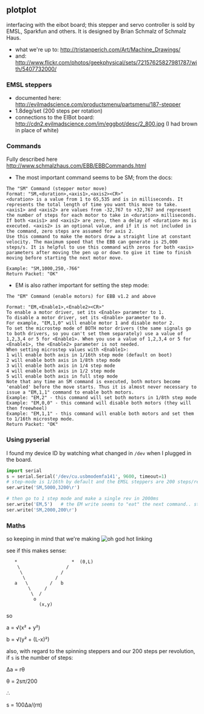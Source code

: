 ## plotplot
interfacing with the eibot board; this stepper and servo controller is sold by EMSL, Sparkfun and others.  It is designed by Brian Schmalz of Schmalz Haus. 
 
 - what we're up to: http://tristanperich.com/Art/Machine_Drawings/
 - and: http://www.flickr.com/photos/geekphysical/sets/72157625827981787/with/5407732000/


### EMSL steppers

 - documented here: http://evilmadscience.com/productsmenu/partsmenu/187-stepper
 - 1.8deg/set (200 steps per rotation)
 - connections to the EIBot board: http://cdn2.evilmadscience.com/im/eggbot/desc/2_800.jpg (I had brown in place of white)


### Commands
Fully described here http://www.schmalzhaus.com/EBB/EBBCommands.html
 
 - The most important command seems to be SM; from the docs:

```
The "SM" Command (stepper motor move)
Format: "SM,<duration>,<axis1>,<axis2><CR>"
<duration> is a value from 1 to 65,535 and is in milliseconds. It represents the total length of time you want this move to take. 
<axis1> and <axis2> are values from -32,767 to +32,767 and represent the number of steps for each motor to take in <duration> milliseconds.  If both <axis1> and <axis2> are zero, then a delay of <duration> ms is executed. <axis2> is an optional value, and if it is not included in the command, zero steps are assumed for axis 2.
Use this command to make the motors draw a straight line at constant velocity. The maximum speed that the EBB can generate is 25,000 steps/s. It is helpful to use this command with zeros for both <axis> parameters after moving the pen up or down to give it time to finish moving before starting the next motor move.

Example: "SM,1000,250,-766"
Return Packet: "OK"
```

 - EM is also rather important for setting the step mode:

```
The "EM" Command (enable motors) for EBB v1.2 and above

Format: "EM,<Enable1>,<Enable2><CR>"
To enable a motor driver, set its <Enable> parameter to 1. 
To disable a motor driver, set its <Enable> parameter to 0.
For example, "EM,1,0" will enable motor 1 and disable motor 2.
To set the microstep mode of BOTH motor drivers (the same signals go to both drivers, so you can't set them separately) use a value of 1,2,3,4 or 5 for <Enable1>. When you use a value of 1,2,3,4 or 5 for <Enable1>, the <Enable2> parameter is not needed.
When setting microstep values with <Enable1>:
1 will enable both axis in 1/16th step mode (default on boot)
2 will enable both axis in 1/8th step mode
3 will enable both axis in 1/4 step mode
4 will enable both axis in 1/2 step mode
5 will enable both axis in full step mode
Note that any time an SM command is executed, both motors become 'enabled' before the move starts. Thus it is almost never necessary to issue a "EM,1,1" command to enable both motors.
Example: "EM,2" - this command will set both motors in 1/8th step mode
Example: "EM,0,0" - this command will disable both motors (they will then freewheel)
Example: "EM,1,1" - this command will enable both motors and set them to 1/16th microstep mode.
Return Packet: "OK"
```

### Using pyserial
I found my device ID by watching what changed in `/dev` when I plugged in the board.

```python
import serial
s = serial.Serial('/dev/cu.usbmodemfa141', 9600, timeout=1)
# step-mode is 1/16th by default and the EMSL steppers are 200 steps/rev so this is a full rev in 5000ms
ser.write('SM,5000,3200\r')

# then go to 1 step mode and make a single rev in 2000ms
ser.write('EM,5')   # the EM write seems to "eat" the next command.. still puzzling over this
ser.write('SM,2000,200\r')
```


### Maths
so keeping in mind that we're making 
![oh god hot linking](http://tristanperich.com/Art/Machine_Drawings/images/Perich_Tristan_Machine_Drawing_Philoctetes_Small_Process.jpg)

see if this makes sense:

```
   *                    *  (0,L)
    \                 /
     \              /
      \           /
   a   \        /   b
        \     /
         \  /
          o
            (x,y)
```

so 

  a = &radic;(x&sup2; + y&sup2;)
  
  b = &radic;(y&sup2; + (L-x)&sup2;)

also, with regard to the spinning steppers and our 200 steps per revolution, if ```s``` is the number of steps:

  &Delta;a = r&theta;
  
  &theta; = 2s&pi;/200
  
  &there4;
  
  s = 100&Delta;a/(r&pi;)

